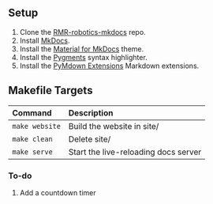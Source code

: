 ## Setup

1. Clone the [RMR-robotics-mkdocs]() repo.
2. Install [MkDocs](https://www.mkdocs.org).
3. Install the [Material for MkDocs](https://squidfunk.github.io/mkdocs-material/) theme.
4. Install the [Pygments](http://pygments.org/) syntax highlighter.
5. Install the [PyMdown Extensions](https://facelessuser.github.io/pymdown-extensions/) Markdown extensions.

## Makefile Targets

| Command        | Description                          |
| :------------- | :----------------------------------- |
| `make website` | Build the website in site/           |
| `make clean`   | Delete site/                         |
| `make serve`   | Start the live-reloading docs server |

### To-do

1. Add a countdown timer

